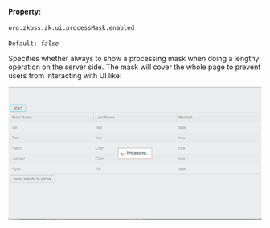**Property:**

`org.zkoss.zk.ui.processMask.enabled`

`Default: `<i>`false`</i>

Specifies whether always to show a processing mask when doing a lengthy
operation on the server side. The mask will cover the whole page to
prevent users from interacting with UI like:

![](images/processing-mask-enabled.png)
